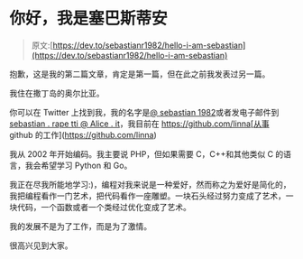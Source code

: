 # 你好，我是塞巴斯蒂安

> 原文:[https://dev.to/sebastianr1982/hello-i-am-sebastian](https://dev.to/sebastianr1982/hello-i-am-sebastian)

抱歉，这是我的第二篇文章，肯定是第一篇，但在此之前我发表过另一篇。

我住在撒丁岛的奥尔比亚。

你可以在 Twitter 上找到我，我的名字是[@ sebastian 1982](https://dev.to/sebastianr1982)或者发电子邮件到[sebastian . rape tti @ Alice . it](mailto:sebastian.rapetti@alice.it)，我目前在 https://github.com/linna[从事 github 的工作](https://github.com/linna)

我从 2002 年开始编码。我主要说 PHP，但如果需要 C，C++和其他类似 C 的语言，我会希望学习 Python 和 Go。

我正在尽我所能地学习:)，编程对我来说是一种爱好，然而称之为爱好是简化的，我把编程看作一门艺术，把代码看作一座雕塑。一块石头经过努力变成了艺术，一块代码，一个函数或者一个类经过优化变成了艺术。

我的发展不是为了工作，而是为了激情。

很高兴见到大家。